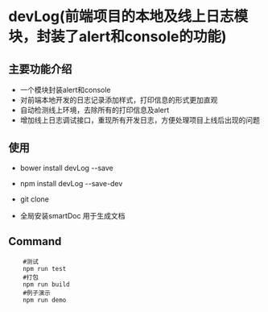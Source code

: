 # devLog(前端项目的本地及线上日志模块，封装了alert和console的功能)

## 主要功能介绍
-  一个模块封装alert和console
-  对前端本地开发的日志记录添加样式，打印信息的形式更加直观
-  自动检测线上环境，去除所有的打印信息及alert
-  增加线上日志调试接口，重现所有开发日志，方便处理项目上线后出现的问题


## 使用
- bower install devLog --save
- npm install devLog --save-dev
- git clone 


- 全局安装smartDoc 用于生成文档

## Command

```
	#测试	
	npm run test	
	#打包	
	npm run build	
	#例子演示	
	npm run demo	
```


